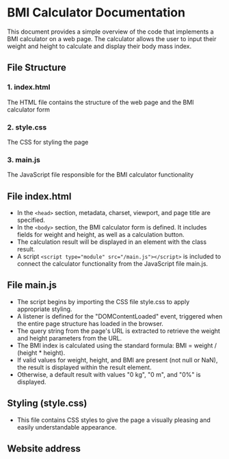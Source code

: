 # BMI Calculator Documentation

This document provides a simple overview of the code that implements a BMI calculator on a web page. The calculator allows the user to input their weight and height to calculate and display their body mass index.

## File Structure

### 1. index.html

The HTML file contains the structure of the web page and the BMI calculator form

### 2. style.css

The CSS for styling the page

### 3. main.js

The JavaScript file responsible for the BMI calculator functionality

## File index.html

- In the `<head>` section, metadata, charset, viewport, and page title are specified.
- In the `<body>` section, the BMI calculator form is defined. It includes fields for weight and height, as well as a calculation button.
- The calculation result will be displayed in an element with the class result.
- A script `<script type="module" src="/main.js"></script>` is included to connect the calculator functionality from the JavaScript file main.js.

## File main.js

- The script begins by importing the CSS file style.css to apply appropriate styling.
- A listener is defined for the "DOMContentLoaded" event, triggered when the entire page structure has loaded in the browser.
- The query string from the page's URL is extracted to retrieve the weight and height parameters from the URL.
- The BMI index is calculated using the standard formula: BMI = weight / (height \* height).
- If valid values for weight, height, and BMI are present (not null or NaN), the result is displayed within the result element.
- Otherwise, a default result with values "0 kg", "0 m", and "0%" is displayed.

## Styling (style.css)

- This file contains CSS styles to give the page a visually pleasing and easily understandable appearance.

## Website address

